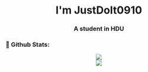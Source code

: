 <h1 align="center">I'm JustDoIt0910</h1>
<h3 align="center">A student in HDU</h3>

### 🌈 Github Stats:

<div align="center"> <img src="https://github-readme-stats.vercel.app/api?username=JustDoIt0910&show_icons=true&theme=radical" /> </div>

<div align="center"> <img src="https://github-readme-stats.vercel.app/api/top-langs?username=JustDoIt0910&show_icons=true&count_private=true&theme=gotham" /> </div>

